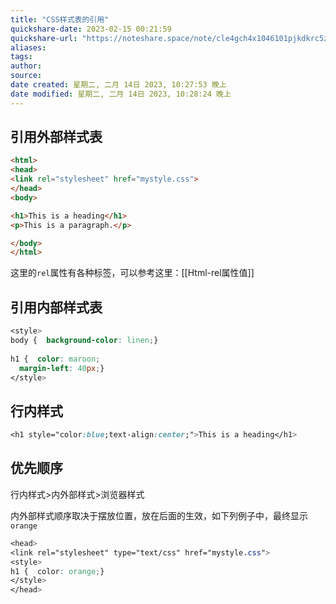 ```yaml
---
title: "CSS样式表的引用"
quickshare-date: 2023-02-15 00:21:59
quickshare-url: "https://noteshare.space/note/cle4gch4x1046101pjkdkrc5zb#Wuj6w+5WSqjHYOSnrLcipGIxUJfvQbU/BhG3cADboXg"
aliases: 
tags: 
author:
source:
date created: 星期二, 二月 14日 2023, 10:27:53 晚上
date modified: 星期二, 二月 14日 2023, 10:28:24 晚上
---
```


##  引用外部样式表

```html
<html>
<head>
<link rel="stylesheet" href="mystyle.css">
</head>
<body>

<h1>This is a heading</h1>
<p>This is a paragraph.</p>

</body>
</html>
```

这里的`rel`属性有各种标签，可以参考这里：[[Html-rel属性值]]

## 引用内部样式表

```css
<style>  
body {  background-color: linen;}  
  
h1 {  color: maroon;  
  margin-left: 40px;}  
</style>
```

## 行内样式

```css
<h1 style="color:blue;text-align:center;">This is a heading</h1>
```

## 优先顺序

行内样式>内外部样式>浏览器样式

内外部样式顺序取决于摆放位置，放在后面的生效，如下列例子中，最终显示`orange`

```css
<head>  
<link rel="stylesheet" type="text/css" href="mystyle.css">  
<style>  
h1 {  color: orange;}  
</style>  
</head>
```